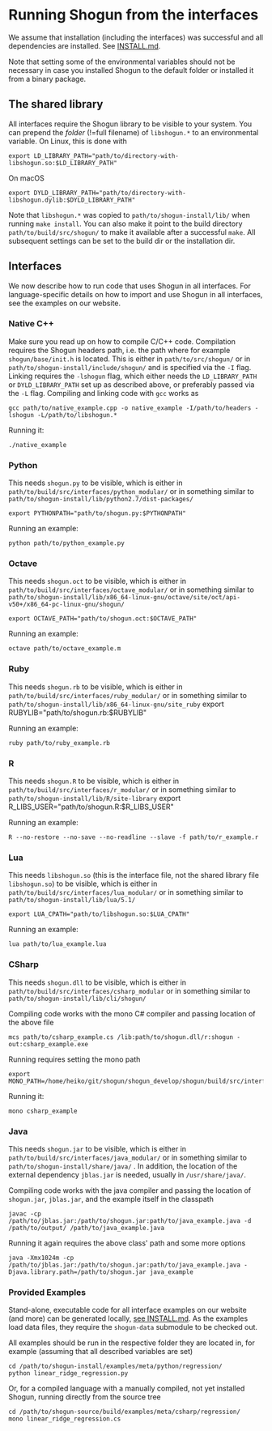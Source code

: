 Running Shogun from the interfaces
==================================

We assume that installation (including the interfaces) was successful and all dependencies are installed. See [INSTALL.md](INSTALL.md).

Note that setting some of the environmental variables should not be necessary in case you installed Shogun to the default folder or installed it from a binary package.

## The shared library
All interfaces require the Shogun library to be visible to your system.
You can prepend the *folder* (!=full filename) of `libshogun.*` to an environmental variable.
On Linux, this is done with

    export LD_LIBRARY_PATH="path/to/directory-with-libshogun.so:$LD_LIBRARY_PATH"

On macOS

    export DYLD_LIBRARY_PATH="path/to/directory-with-libshogun.dylib:$DYLD_LIBRARY_PATH"

Note that `libshogun.*` was copied to `path/to/shogun-install/lib/` when running `make install`.
You can also make it point to the build directory `path/to/build/src/shogun/` to make it available after a successful `make`.
All subsequent settings can be set to the build dir or the installation dir.

## Interfaces

We now describe how to run code that uses Shogun in all interfaces.
For language-specific details on how to import and use Shogun in all interfaces, see the examples on our website.

### Native C++
Make sure you read up on how to compile C/C++ code.
Compilation requires the Shogun headers path, i.e. the path where for example `shogun/base/init.h` is located.
This is either in `path/to/src/shogun/` or in `path/to/shogun-install/include/shogun/` and is specified  via the `-I` flag.
Linking requires the `-lshogun` flag, which either needs the `LD_LIBRARY_PATH` or `DYLD_LIBRARY_PATH` set up as described above, or preferably passed via the `-L` flag.
Compiling and linking code with `gcc` works as

    gcc path/to/native_example.cpp -o native_example -I/path/to/headers -lshogun -L/path/to/libshogun.*

Running it:

    ./native_example

### Python
This needs `shogun.py` to be visible, which is either in `path/to/build/src/interfaces/python_modular/` or in something similar to `path/to/shogun-install/lib/python2.7/dist-packages/`

    export PYTHONPATH="path/to/shogun.py:$PYTHONPATH"

Running an example:

    python path/to/python_example.py

### Octave
This needs `shogun.oct` to be visible, which is either in `path/to/build/src/interfaces/octave_modular/` or in something similar to `path/to/shogun-install/lib/x86_64-linux-gnu/octave/site/oct/api-v50+/x86_64-pc-linux-gnu/shogun/`

    export OCTAVE_PATH="path/to/shogun.oct:$OCTAVE_PATH"

Running an example:

    octave path/to/octave_example.m

### Ruby
This needs `shogun.rb` to be visible, which is either in `path/to/build/src/interfaces/ruby_modular/` or in something similar to `path/to/shogun-install/lib/x86_64-linux-gnu/site_ruby`
    export RUBYLIB="path/to/shogun.rb:$RUBYLIB"

Running an example:

    ruby path/to/ruby_example.rb

### R
This needs `shogun.R` to be visible, which is either in `path/to/build/src/interfaces/r_modular/` or in something similar to `path/to/shogun-install/lib/R/site-library`
    export R_LIBS_USER="path/to/shogun.R:$R_LIBS_USER"

Running an example:

    R --no-restore --no-save --no-readline --slave -f path/to/r_example.r

### Lua
This needs `libshogun.so` (this is the interface file, not the shared library file `libshogun.so`) to be visible, which is either in `path/to/build/src/interfaces/lua_modular/` or in something similar to `path/to/shogun-install/lib/lua/5.1/`

    export LUA_CPATH="path/to/libshogun.so:$LUA_CPATH"

Running an example:

    lua path/to/lua_example.lua

### CSharp
This needs `shogun.dll` to be visible, which is either in `path/to/build/src/interfaces/csharp_modular` or in something similar to `path/to/shogun-install/lib/cli/shogun/`

Compiling code works with the mono C# compiler and passing location of the above file

    mcs path/to/csharp_example.cs /lib:path/to/shogun.dll/r:shogun -out:csharp_example.exe

Running requires setting the mono path

    export MONO_PATH=/home/heiko/git/shogun/shogun_develop/shogun/build/src/interfaces/csharp_modular:$MONO_PATH

Running it:

    mono csharp_example

### Java
This needs `shogun.jar` to be visible, which is either in `path/to/build/src/interfaces/java_modular/` or in something similar to `path/to/shogun-install/share/java/` .
In addition, the location of the external dependency `jblas.jar` is needed,
usually in `/usr/share/java/`.

Compiling code works with the java compiler and passing the location of `shogun.jar`,
`jblas.jar`, and the example itself in the classpath

    javac -cp /path/to/jblas.jar:/path/to/shogun.jar:path/to/java_example.java -d /path/to/output/ /path/to/java_example.java

Running it again requires the above class' path and some more options

    java -Xmx1024m -cp /path/to/jblas.jar:/path/to/shogun.jar:path/to/java_example.java -Djava.library.path=/path/to/shogun.jar java_example

### Provided Examples
Stand-alone, executable code for all interface examples on our website (and more) can be generated locally, [see INSTALL.md](INSTALL.MD).
As the examples load data files, they require the `shogun-data` submodule to be checked out.

All examples should be run in the respective folder they are located in, for example (assuming that all described variables are set)

    cd /path/to/shogun-install/examples/meta/python/regression/
    python linear_ridge_regression.py

Or, for a compiled language with a manually compiled, not yet installed Shogun, running directly from the source tree

    cd /path/to/shogun-source/build/examples/meta/csharp/regression/
    mono linear_ridge_regression.cs

[installation-page]: docs/INSTALL.md

